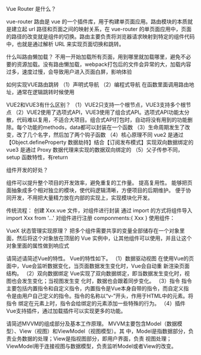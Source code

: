 Vue Router 是什么？

vue-router 路由是 vue 的一个插件库，用于构建单页面应用。路由模块的本质就是建立起 url 路径和页面之间的映射关系，在 vue-router 的单页面应用中，页面的路径的改变就是组件的切换。路由主要负责将浏览器请求映射到特定的组件代码中，也就是通过解析 URL 来实现页面切换和跳转。

什么叫路由懒加载？
不用一开始加载所有页面，用到哪里就加载哪里，避免不必要的资源加载。没有路由懒加载，webpack打包后的文件会异常的大，加载内容过多，速度过慢，会导致用户进入页面白屏，影响体验

如何实现VUE路由跳转
（1）声明式导航
（2）编程式导航 在函数里面调用路由地址，通常在逻辑跳转时候使用

VUE2和VUE3有什么区别？
（1）VUE2只支持一个根节点，VUE3支持多个根节点
（2）VUE2使用了选项式API，VUE3使用了组合式API。选项式API功能太分散，代码难以复用，不适合大项目。组合式API打包时，自动将没有用到的功能删除。每个功能的methods，data都可以封装在一个函数
（3）生命周期发生了改变，改了几个名字，然后加了两个钩子函数
（4）核心原理不同
    vue2 是通过 【Object.defineProperty 数据劫持】结合【订阅发布模式】实现双向数据绑定的
    vue3 是通过 Proxy 数据代理来实现的数据双向绑定的
（5）父子传参不同，setup 函数特性，有return

组件开发的好处？

组件可以提升整个项目的开发效率，避免重复的工作量。
提高复用性。
能够把页面抽象成多个相对独立的模块，使代码逻辑清晰，方便项目的后期维护。
便于协同开发，不用把大量精力放在内部的实现上，实现模块化开发。

传统流程：
创建 Xxx.vue 文件，对组件进行封装
通过 import 的方式将组件导入 import Xxx from '...'
对组件进行注册 componments:{ Xxx }
使用组件：<xxx/>

VueX 状态管理实现原理？
把多个组件需要共享的变量全部储存在一个对象里面，然后将这个对象放在顶层的 Vue 实例中，让其他组件可以使用，并且让这个对象里面的属性做到响应式

请简述请简述Vue的特性。
Vue的特性如下。
（1）数据驱动视图
在使用Vue的页面中，Vue会监听数据变化，当页面数据发生变化时，Vue会自动重
新渲染页面结构。
（2）双向数据绑定
Vue实现了双向数据绑定，即当数据发生变化时，视图也会发生变化；当视图发生变
化时，数据也会跟着同步变化。
（3）指令
指令主要包括内置指令和自定义指令，内置指令是Vue本身自带的指令，而自定义指
令是由用户自己定义的指令。指令的名称以“v-”开头，作用于HTML中的元素。将指令
绑定在元素上时，指令会给绑定的元素添加一些特殊的行为。
（4）插件
Vue支持插件，通过加载插件可以实现更多的功能。


请简述MVVM的组成部分及基本工作原理。
MVVM主要包含Model（数据模型）、View（视图）和ViewModel（视图模型）。其
中，Model是指数据部分，负责业务数据的处理；View是指视图部分，即用户界面，负责
视图处理；ViewModel用于连接视图与数据模型，负责监听Model或者View的改变。